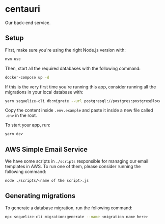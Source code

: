 # centauri
Our back-end service.

## Setup

First, make sure you're using the right Node.js version with:
```sh
nvm use
```

Then, start all the required databases with the following command:
```sh
docker-compose up -d
```

If this is the very first time you're running this app, consider running all the migrations in your local database with:
```sh
yarn sequelize-cli db:migrate --url postgresql://postgres:postgres@localhost:5432/grupoc
```

Copy the content inside `.env.example` and paste it inside a new file called `.env` in the root.

To start your app, run:
```sh
yarn dev
```

## AWS Simple Email Service
We have some scripts in `./scripts` responsible for managing our email templates in AWS. To run one of them, please consider running the following command:
```sh
node ./scripts/<name of the script>.js
```

## Generating migrations
To generate a database migration, run the following command:
```sh
npx sequelize-cli migration:generate --name <migration name here>
```
